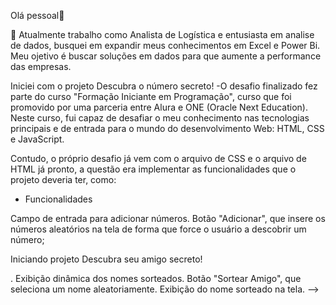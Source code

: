 Olá pessoal👋

🔭 Atualmente trabalho como Analista de Logística e entusiasta em analise de dados, busquei em expandir meus conhecimentos em Excel e Power Bi.
Meu ojetivo é buscar soluções em dados para que aumente a performance das empresas.

Iniciei com o projeto Descubra o número secreto!
-O desafio finalizado fez parte do curso "Formação Iniciante em Programação", curso que foi promovido por uma parceria entre Alura e ONE (Oracle Next Education). Neste curso, fui capaz de desafiar o meu conhecimento nas tecnologias principais e de entrada para o mundo do desenvolvimento Web: HTML, CSS e JavaScript.

Contudo, o próprio desafio já vem com o arquivo de CSS e o arquivo de HTML já pronto, a questão era implementar as funcionalidades que o projeto deveria ter, como:

- Funcionalidades

Campo de entrada para adicionar números. Botão "Adicionar", que insere os números aleatórios na tela de forma que force o usuário a descobrir um número;


Iniciando projeto Descubra seu amigo secreto!

. Exibição dinâmica dos nomes sorteados. Botão "Sortear Amigo", que seleciona um nome aleatoriamente. Exibição do nome sorteado na tela. -->
